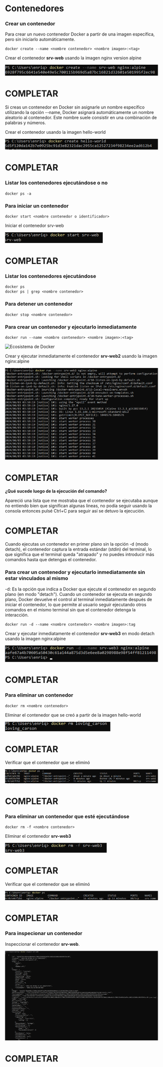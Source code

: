 # Contenedores

### Crear un contenedor
Para crear un nuevo contenedor Docker a partir de una imagen específica, pero sin iniciarlo automáticamente. 

```
docker create --name <nombre contenedor> <nombre imagen>:<tag>
```
Crear el contenedor  **srv-web** usando la imagen nginx version alpine

![alt text](image-15.png)
# COMPLETAR

Si creas un contenedor en Docker sin asignarle un nombre específico utilizando la opción --name, Docker asignará automáticamente un nombre aleatorio al contenedor. Este nombre suele consistir en una combinación de palabras y números.  

Crear el contenedor usando la imagen hello-world

![alt text](image-7.png)
# COMPLETAR

### Listar los contenedores ejecutándose o no

```
docker ps -a
```

### Para iniciar un contenedor

```
docker start <nombre contenedor o identificador>
```
Iniciar el contenedor srv-web 

![alt text](image-16.png)
# COMPLETAR

### Listar los contenedores ejecutándose
```
docker ps 
docker ps | grep <nombre contenedor>
```

### Para detener un contenedor

```
docker stop <nombre contenedor>
```

### Para crear un contenedor y ejecutarlo inmediatamente

```
docker run --name <nombre contenedor> <nombre imagen>:<tag>
```
![Ecosistema de Docker](imagenes/dockerRun.PNG)

Crear y ejecutar inmediatamente el contenedor **srv-web2** usando la imagen nginx:alpine

![alt text](image-9.png)
# COMPLETAR

**¿Qué sucede luego de la ejecución del comando?**

Apareció una lista que me mostraba que el contenedor se ejecutaba aunque no entiendo bien que significan algunas lineas, no podía seguir usando la consola entonces pulsé Ctrl+C para seguir así se detuvo la ejecución.
# COMPLETAR  

Cuando ejecutas un contenedor en primer plano sin la opción -d (modo detach), el contenedor captura la entrada estándar (stdin) del terminal, lo que significa que el terminal queda "atrapado" y no puedes introducir más comandos hasta que detengas el contenedor.

### Para crear un contenedor y ejecutarlo inmediatamente sin estar vinculados al mismo
-d: Es la opción que indica a Docker que ejecute el contenedor en segundo plano (en modo "detach").
Cuando un contenedor se ejecuta en segundo plano, Docker devuelve el control al terminal inmediatamente después de iniciar el contenedor, lo que permite al usuario seguir ejecutando otros comandos en el mismo terminal sin que el contenedor detenga la interacción.

```
docker run -d --name <nombre contenedor> <nombre imagen>:tag
```
Crear y ejecutar inmediatamente el contenedor **srv-web3** en modo detach usando la imagen nginx:alpine

![alt text](image-10.png)
# COMPLETAR

### Para eliminar un contenedor

```
docker rm <nombre contenedor>
```
Eliminar el contenedor que se creó a partir de la imagen hello-world 

![alt text](image-11.png)
# COMPLETAR

Verificar que el contenedor que se eliminó

![alt text](image-12.png)
# COMPLETAR

### Para eliminar un contenedor que esté ejecutándose

```
docker rm -f <nombre contenedor>
```
Eliminar el contenedor **srv-web3** 

![alt text](image-13.png)
# COMPLETAR

Verificar que el contenedor que se eliminó

![alt text](image-14.png)
# COMPLETAR

### Para inspecionar un contenedor 

Inspeccionar el contenedor **srv-web**.

![alt text](image-17.png)
# COMPLETAR
